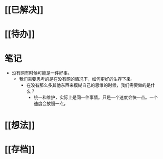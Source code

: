 # [[已解决]]

# [[待办]]

# 笔记
- 没有网有时候可能是一件好事。
	- 我们需要思考的是在没有网的情况下，如何更好的生存下来。
		- 在没有那么多其他东西来模糊自己的思维的时候，我们需要做的是什么？
			- 统一和维护，实际上是同一件事情。只是一个速度会快一点。一个速度会放慢一点。

# [[想法]]

# [[存档]]